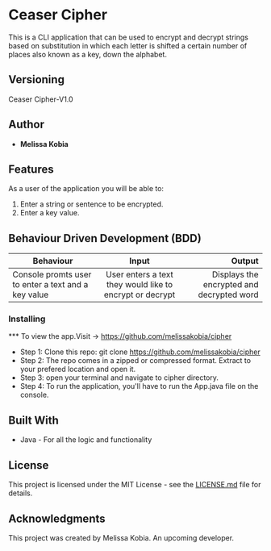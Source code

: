 # Ceaser Cipher


  This is a CLI application that can be used to encrypt and decrypt strings based on substitution in which each letter is shifted a certain number of places also known as a key, down the alphabet. 

## Versioning

 Ceaser Cipher-V1.0 

## Author

* **Melissa Kobia**

## Features


As a user of the application you will be able to:

1. Enter a string or sentence to be encrypted. 
2. Enter a key value.





## Behaviour Driven Development (BDD)
|Behaviour 	           |    Input 	                 |       Output          |
|----------------------------------------------|:-----------------------------------:|-----------------------------:|       
|Console promts user to enter a text and a key value	                           |   User enters a text they would like to encrypt or decrypt                            |       Displays the encrypted and decrypted word  |                        |
      



### Installing

*** To view the app.Visit ->  https://github.com/melissakobia/cipher
* Step 1:
Clone this repo: git clone https://github.com/melissakobia/cipher
* Step 2:
The repo comes in a zipped or compressed format. Extract to your prefered location and open it.
* Step 3:
open your terminal and navigate to cipher directory.
* Step 4:
To run the application, you'll have to run the App.java file on the console.
    
    
## Built With

* Java - For all the logic and functionality


## License

This project is licensed under the MIT License - see the [LICENSE.md](LICENCE.md)  file for details.

## Acknowledgments
This project was created by Melissa Kobia. An upcoming developer.